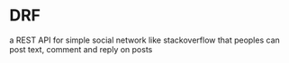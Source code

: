 # DRF
a REST API for simple social network like stackoverflow that peoples can post text, comment and reply on posts
